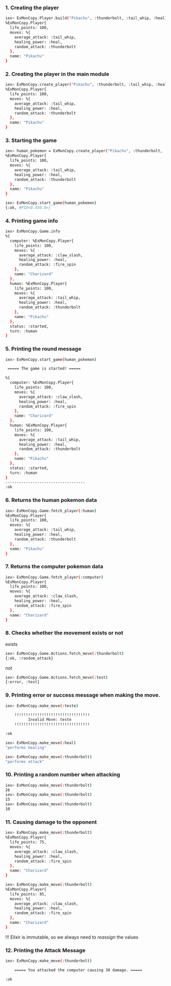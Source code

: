 ### 1. Creating the player
```bash
iex> ExMonCopy.Player.build("Pikachu", :thunderbolt, :tail_whip, :heal)
%ExMonCopy.Player{
  life_points: 100,
  moves: %{
    average_attack: :tail_whip,
    healing_power: :heal,
    random_attack: :thunderbolt
  },
  name: "Pikachu"
}
```

### 2. Creating the player in the main module
```bash
iex> ExMonCopy.create_player("Pikachu", :thunderbolt, :tail_whip, :heal)
%ExMonCopy.Player{
  life_points: 100,
  moves: %{
    average_attack: :tail_whip,
    healing_power: :heal,
    random_attack: :thunderbolt
  },
  name: "Pikachu"
}
```

### 3. Starting the game
```bash
iex> human_pokemon = ExMonCopy.create_player("Pikachu", :thunderbolt, :tail_whip, :heal)
%ExMonCopy.Player{
  life_points: 100,
  moves: %{
    average_attack: :tail_whip,
    healing_power: :heal,
    random_attack: :thunderbolt
  },
  name: "Pikachu"
}
```
```bash
iex> ExMonCopy.start_game(human_pokemon)
{:ok, #PID<0.450.0>}
```

### 4. Printing game info
```bash
iex> ExMonCopy.Game.info
%{
  computer: %ExMonCopy.Player{
    life_points: 100,
    moves: %{
      average_attack: :claw_slash,
      healing_power: :heal,
      random_attack: :fire_spin
    },
    name: "Charizard"
  },
  human: %ExMonCopy.Player{
    life_points: 100,
    moves: %{
      average_attack: :tail_whip,
      healing_power: :heal,
      random_attack: :thunderbolt
    },
    name: "Pikachu"
  },
  status: :started,
  turn: :human
}
```
### 5. Printing the round message
```bash
iex> ExMonCopy.start_game(human_pokemon)

 ===== The game is started! =====

%{
  computer: %ExMonCopy.Player{
    life_points: 100,
    moves: %{
      average_attack: :claw_slash,
      healing_power: :heal,
      random_attack: :fire_spin
    },
    name: "Charizard"
  },
  human: %ExMonCopy.Player{
    life_points: 100,
    moves: %{
      average_attack: :tail_whip,
      healing_power: :heal,
      random_attack: :thunderbolt
    },
    name: "Pikachu"
  },
  status: :started,
  turn: :human
}
-----------------------------------
:ok
```
### 6. Returns the human pokemon data
```bash
iex> ExMonCopy.Game.fetch_player(:human)
%ExMonCopy.Player{
  life_points: 100,
  moves: %{
    average_attack: :tail_whip,
    healing_power: :heal,
    random_attack: :thunderbolt
  },
  name: "Pikachu"
}
```
### 7. Returns the computer pokemon data
```bash
iex> ExMonCopy.Game.fetch_player(:computer)
%ExMonCopy.Player{
  life_points: 100,
  moves: %{
    average_attack: :claw_slash,
    healing_power: :heal,
    random_attack: :fire_spin
  },
  name: "Charizard"
}
```

### 8. Checks whether the movement exists or not
exists
```bash
iex> ExMonCopy.Game.Actions.fetch_move(:thunderbolt)
{:ok, :random_attack}
```
not
```bash
iex> ExMonCopy.Game.Actions.fetch_move(:test)
{:error, :test}
```

### 9. Printing error or success message when making the move.
```bash
iex> ExMonCopy.make_move(:teste)

    !!!!!!!!!!!!!!!!!!!!!!!!!!!!!!!!!
          Invalid Move: teste
    !!!!!!!!!!!!!!!!!!!!!!!!!!!!!!!!!

:ok
```
```bash
iex> ExMonCopy.make_move(:heal)
"performs healing"
```
```bash
iex> ExMonCopy.make_move(:thunderbolt)
"performs attack"
```

### 10. Printing a random number when attacking
```bash
iex> ExMonCopy.make_move(:thunderbolt)
26
iex> ExMonCopy.make_move(:thunderbolt)
15
iex> ExMonCopy.make_move(:thunderbolt)
10
```

### 11. Causing damage to the opponent
```bash
iex> ExMonCopy.make_move(:thunderbolt)
%ExMonCopy.Player{
  life_points: 75,
  moves: %{
    average_attack: :claw_slash,
    healing_power: :heal,
    random_attack: :fire_spin
  },
  name: "Charizard"
}
```
```bash
iex> ExMonCopy.make_move(:thunderbolt)
%ExMonCopy.Player{
  life_points: 85,
  moves: %{
    average_attack: :claw_slash,
    healing_power: :heal,
    random_attack: :fire_spin
  },
  name: "Charizard"
}
```
!!! Elixir is immutable, so we always need to _reassign_ the values

### 12. Printing the Attack Message
```bash
iex> ExMonCopy.make_move(:thunderbolt)

    ===== You attacked the computer causing 30 damage. =====

:ok
```
